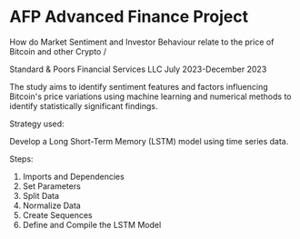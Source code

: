 # AFP Advanced Finance Project
How do Market Sentiment and Investor Behaviour relate to the price of Bitcoin and other Crypto / 

Standard & Poors Financial Services LLC 
July 2023-December 2023

The study aims to identify sentiment features and factors influencing Bitcoin's price variations using machine learning and numerical methods to identify statistically significant findings.

Strategy used:

Develop a Long Short-Term Memory (LSTM) model using time series data.

Steps:

1. Imports and Dependencies
2. Set Parameters
3. Split Data
4. Normalize Data
5. Create Sequences
6. Define and Compile the LSTM Model
